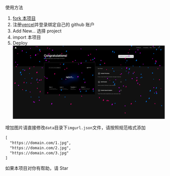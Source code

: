 使用方法

1. [fork 本项目](https://github.com/ifwwww/nextjs-random-image-api/fork)
2. 注册[vercel](https://vercel.com/signup)并登录绑定自己的 github 账户
3. Add New... 选择 project
4. import 本项目
5. Deploy
   <img src="https://raw.githubusercontent.com/ifwwww/nextjs-random-image-api/main/nextjs-random-image-api.png"/>

增加图片请直接修改`data`目录下`imgurl.json`文件，请按照规范格式添加

```
[
  "https://domain.com/1.jpg",
  "https://domain.com/2.jpg",
  "https://domain.com/3.jpg"
]
```

如果本项目对你有帮助，请 Star
